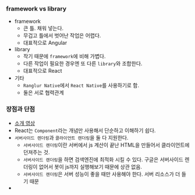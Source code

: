 ### framework vs library
- framework
	- 큰 틀. 채워 넣는다.
	- 무겁고 틀에서 벗어난 작업은 어렵다.
	- 대표적으로 Angular
- library
	- 작기 때문에 ```framework```에 비해 가볍다.
	- 다른 작업이 필요한 경우엔 또 다른 ```library```와 조합한다.
	- 대표적으로 React
- 기타
	- ```Ranglur Native```에서 ```React Native```를 사용하기로 함.
	- 둘은 서로 협력관계
	
### 장점과 단점
- [소개 영상](https://www.youtube.com/watch?v=BYbgopx44vo)
- React는 ```Component```라는 개념만 사용해서 단순하고 이해하기 쉽다.
- ```서버사이드 렌더링```과 ```클라이언트 렌더링```을 둘 다 지원한다. 
	- ```서버사이드 렌더링```이란 서버에서 js 계산이 끝난 HTML을 만들어서 클라이언트에 던져주는 것.
	- ```서버사이드 렌더링```을 하면 검색엔진에 최적화 시킬 수 있다. 구글은 서버사이드 렌더링이 없어서 봇이 js까지 실행해보기 때문에 상관 없음.
	- ```서버사이드 렌더링```은 서버 성능이 좋을 때만 사용해야 한다. 서버 리소스가 더 들기 때문
- 
